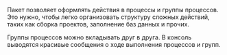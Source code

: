 Пакет позволяет оформлять действия в процессы и группы процессов.
Это нужно, чтобы легко организовать структуру сложных действий, таких как сборка проектов, заполнение баз данных и прочих.

Группы процессов можно вкладывать друг в друга.
В консоль выводятся красивые сообщения о ходе выполнения процессов и групп.